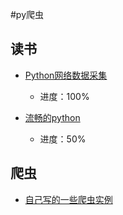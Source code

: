 #py爬虫

## 读书
- [Python网络数据采集](https://github.com/wkd-lidashuang/py-/tree/master/Web%20Scrapying%20with%20Python)
	- 进度：100%

- [流畅的python](https://github.com/wkd-lidashuang/py-/tree/master/Fluent%20Python)
	- 进度：50%


## 爬虫
- [自己写的一些爬虫实例](https://github.com/wkd-lidashuang/py-/tree/master/spiders)
